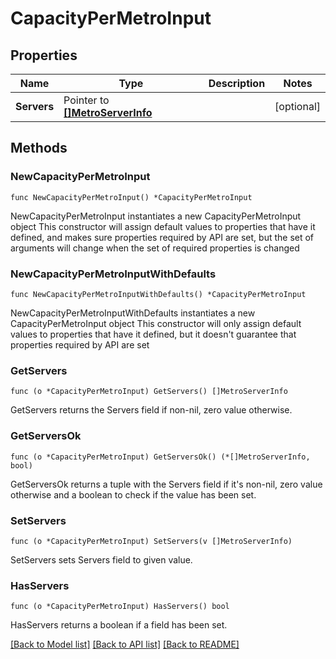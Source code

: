 # CapacityPerMetroInput

## Properties

Name | Type | Description | Notes
------------ | ------------- | ------------- | -------------
**Servers** | Pointer to [**[]MetroServerInfo**](MetroServerInfo.md) |  | [optional] 

## Methods

### NewCapacityPerMetroInput

`func NewCapacityPerMetroInput() *CapacityPerMetroInput`

NewCapacityPerMetroInput instantiates a new CapacityPerMetroInput object
This constructor will assign default values to properties that have it defined,
and makes sure properties required by API are set, but the set of arguments
will change when the set of required properties is changed

### NewCapacityPerMetroInputWithDefaults

`func NewCapacityPerMetroInputWithDefaults() *CapacityPerMetroInput`

NewCapacityPerMetroInputWithDefaults instantiates a new CapacityPerMetroInput object
This constructor will only assign default values to properties that have it defined,
but it doesn't guarantee that properties required by API are set

### GetServers

`func (o *CapacityPerMetroInput) GetServers() []MetroServerInfo`

GetServers returns the Servers field if non-nil, zero value otherwise.

### GetServersOk

`func (o *CapacityPerMetroInput) GetServersOk() (*[]MetroServerInfo, bool)`

GetServersOk returns a tuple with the Servers field if it's non-nil, zero value otherwise
and a boolean to check if the value has been set.

### SetServers

`func (o *CapacityPerMetroInput) SetServers(v []MetroServerInfo)`

SetServers sets Servers field to given value.

### HasServers

`func (o *CapacityPerMetroInput) HasServers() bool`

HasServers returns a boolean if a field has been set.


[[Back to Model list]](../README.md#documentation-for-models) [[Back to API list]](../README.md#documentation-for-api-endpoints) [[Back to README]](../README.md)



